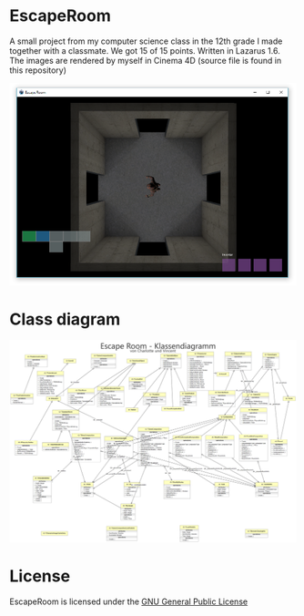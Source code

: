 # EscapeRoom
A small project from my computer science class in the 12th grade I made together with a classmate. We got 15 of 15 points. Written in Lazarus 1.6.
The images are rendered by myself in Cinema 4D (source file is found in this repository)

![Screenshot](Screenshots/PrisonLevel2.png)

# Class diagram
![Screenshot](Klassendiagramm.jpg)

# License
EscapeRoom is licensed under the [GNU General Public License](license)
